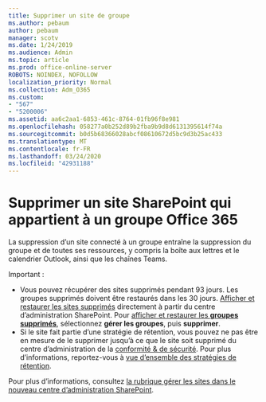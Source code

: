 ```yaml
---
title: Supprimer un site de groupe
ms.author: pebaum
author: pebaum
manager: scotv
ms.date: 1/24/2019
ms.audience: Admin
ms.topic: article
ms.prod: office-online-server
ROBOTS: NOINDEX, NOFOLLOW
localization_priority: Normal
ms.collection: Adm_O365
ms.custom:
- "567"
- "5200006"
ms.assetid: aa6c2aa1-6853-461c-8764-01fb96f8e981
ms.openlocfilehash: 058277a0b252d89b2fba9b9d8d6131395614f74a
ms.sourcegitcommit: b0d5b68366028abcf08610672d5bc9d3b25ac433
ms.translationtype: MT
ms.contentlocale: fr-FR
ms.lasthandoff: 03/24/2020
ms.locfileid: "42931188"
---
```

# <a name="delete-a-sharepoint-site-that-belongs-to-an-office-365-group"></a>Supprimer un site SharePoint qui appartient à un groupe Office 365

La suppression d’un site connecté à un groupe entraîne la suppression du groupe et de toutes ses ressources, y compris la boîte aux lettres et le calendrier Outlook, ainsi que les chaînes Teams.
  
Important :

- Vous pouvez récupérer des sites supprimés pendant 93 jours. Les groupes supprimés doivent être restaurés dans les 30 jours. [Afficher et restaurer les sites supprimés](https://admin.microsoft.com/sharepoint?page=recyclebin&modern=true) directement à partir du centre d’administration SharePoint. Pour [afficher et restaurer les **groupes supprimés**](https://outlook.office.com/people/group/deleted), sélectionnez **gérer les groupes**, puis **supprimer**.
- Si le site fait partie d’une stratégie de rétention, vous pouvez ne pas être en mesure de le supprimer jusqu’à ce que le site soit supprimé du centre d’administration de la [conformité & de sécurité](https://protection.office.com/?rfr=AdminCenter#/retention). Pour plus d’informations, reportez-vous à [vue d’ensemble des stratégies de rétention](https://docs.microsoft.com/office365/securitycompliance/retention-policies#content-in-onedrive-accounts-and-sharepoint-sites).
  
Pour plus d’informations, consultez [la rubrique gérer les sites dans le nouveau centre d’administration SharePoint](https://docs.microsoft.com/sharepoint/manage-sites-in-new-admin-center).
